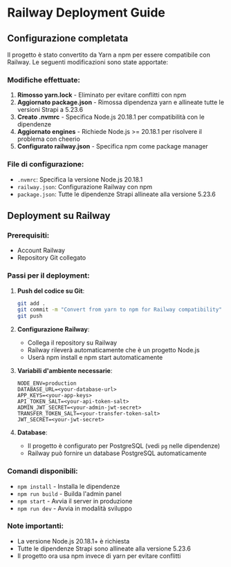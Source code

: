 # Railway Deployment Guide

## Configurazione completata

Il progetto è stato convertito da Yarn a npm per essere compatibile con Railway. Le seguenti modificazioni sono state apportate:

### Modifiche effettuate:

1. **Rimosso yarn.lock** - Eliminato per evitare conflitti con npm
2. **Aggiornato package.json** - Rimossa dipendenza yarn e allineate tutte le versioni Strapi a 5.23.6
3. **Creato .nvmrc** - Specifica Node.js 20.18.1 per compatibilità con le dipendenze
4. **Aggiornato engines** - Richiede Node.js >= 20.18.1 per risolvere il problema con cheerio
5. **Configurato railway.json** - Specifica npm come package manager

### File di configurazione:

- `.nvmrc`: Specifica la versione Node.js 20.18.1
- `railway.json`: Configurazione Railway con npm
- `package.json`: Tutte le dipendenze Strapi allineate alla versione 5.23.6

## Deployment su Railway

### Prerequisiti:
- Account Railway
- Repository Git collegato

### Passi per il deployment:

1. **Push del codice su Git**:
   ```bash
   git add .
   git commit -m "Convert from yarn to npm for Railway compatibility"
   git push
   ```

2. **Configurazione Railway**:
   - Collega il repository su Railway
   - Railway rileverà automaticamente che è un progetto Node.js
   - Userà npm install e npm start automaticamente

3. **Variabili d'ambiente necessarie**:
   ```
   NODE_ENV=production
   DATABASE_URL=<your-database-url>
   APP_KEYS=<your-app-keys>
   API_TOKEN_SALT=<your-api-token-salt>
   ADMIN_JWT_SECRET=<your-admin-jwt-secret>
   TRANSFER_TOKEN_SALT=<your-transfer-token-salt>
   JWT_SECRET=<your-jwt-secret>
   ```

4. **Database**:
   - Il progetto è configurato per PostgreSQL (vedi `pg` nelle dipendenze)
   - Railway può fornire un database PostgreSQL automaticamente

### Comandi disponibili:
- `npm install` - Installa le dipendenze
- `npm run build` - Builda l'admin panel
- `npm start` - Avvia il server in produzione
- `npm run dev` - Avvia in modalità sviluppo

### Note importanti:
- La versione Node.js 20.18.1+ è richiesta
- Tutte le dipendenze Strapi sono allineate alla versione 5.23.6
- Il progetto ora usa npm invece di yarn per evitare conflitti

